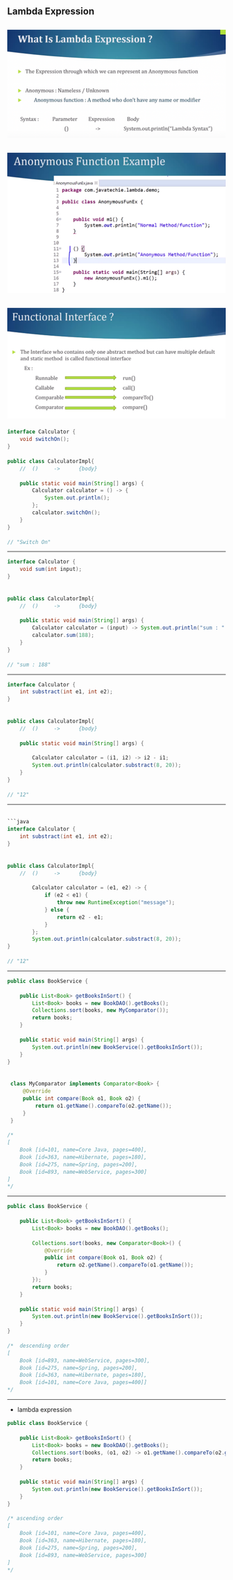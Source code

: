 ## Lambda Expression

![](img/2021-10-19-17-20-22.png)
---
![](img/2021-10-19-17-20-57.png)
---
![](img/2021-10-19-17-22-01.png)
---

```java
interface Calculator {
    void switchOn();
}

public class CalculatorImpl{
    //  ()     ->      {body}

    public static void main(String[] args) {
        Calculator calculator = () -> {
            System.out.println();
        };
        calculator.switchOn();
    }
}

// "Switch On"
```

---

```java
interface Calculator {
    void sum(int input);
}


public class CalculatorImpl{
    //  ()     ->      {body}

    public static void main(String[] args) {
        Calculator calculator = (input) -> System.out.println("sum : " + input);
        calculator.sum(188);
    }
}

// "sum : 188"
```

---

```java
interface Calculator {
    int substract(int e1, int e2);
}


public class CalculatorImpl{
    //  ()     ->      {body}

    public static void main(String[] args) {

        Calculator calculator = (i1, i2) -> i2 - i1;
        System.out.println(calculator.substract(8, 20));
    }
}

// "12"
```

---

```java

```java
interface Calculator {
    int substract(int e1, int e2);
}


public class CalculatorImpl{
    //  ()     ->      {body}

        Calculator calculator = (e1, e2) -> {
            if (e2 < e1) {
                throw new RuntimeException("message");
            } else {
                return e2 - e1;
            }
        };
        System.out.println(calculator.substract(8, 20));
}

// "12"
```

---

```java
public class BookService {

	public List<Book> getBooksInSort() {
		List<Book> books = new BookDAO().getBooks();
		Collections.sort(books, new MyComparator());
		return books;
	}

	public static void main(String[] args) {
		System.out.println(new BookService().getBooksInSort());
	}
}


 class MyComparator implements Comparator<Book> {
	 @Override
	 public int compare(Book o1, Book o2) {
		 return o1.getName().compareTo(o2.getName());
	 }
 }

/*
[
    Book [id=101, name=Core Java, pages=400], 
    Book [id=363, name=Hibernate, pages=180], 
    Book [id=275, name=Spring, pages=200], 
    Book [id=893, name=WebService, pages=300]
]
*/
```

---

```java
public class BookService {

	public List<Book> getBooksInSort() {
		List<Book> books = new BookDAO().getBooks();

		Collections.sort(books, new Comparator<Book>() {
			@Override
			public int compare(Book o1, Book o2) {
				return o2.getName().compareTo(o1.getName());
			}
		});
		return books;
	}

	public static void main(String[] args) {
		System.out.println(new BookService().getBooksInSort());
	}
}

/*  descending order
[
    Book [id=893, name=WebService, pages=300], 
    Book [id=275, name=Spring, pages=200], 
    Book [id=363, name=Hibernate, pages=180], 
    Book [id=101, name=Core Java, pages=400]]
*/
```

---

- lambda expression

```java
public class BookService {

	public List<Book> getBooksInSort() {
		List<Book> books = new BookDAO().getBooks();
		Collections.sort(books, (o1, o2) -> o1.getName().compareTo(o2.getName()));
		return books;
	}

	public static void main(String[] args) {
		System.out.println(new BookService().getBooksInSort());
	}
}

/* ascending order
[
    Book [id=101, name=Core Java, pages=400], 
    Book [id=363, name=Hibernate, pages=180], 
    Book [id=275, name=Spring, pages=200], 
    Book [id=893, name=WebService, pages=300]
]
*/
```